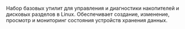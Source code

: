Набор базовых утилит для управления и диагностики накопителей и дисковых разделов в Linux.
Обеспечивает создание, изменение, просмотр и мониторинг состояния устройств хранения данных.
